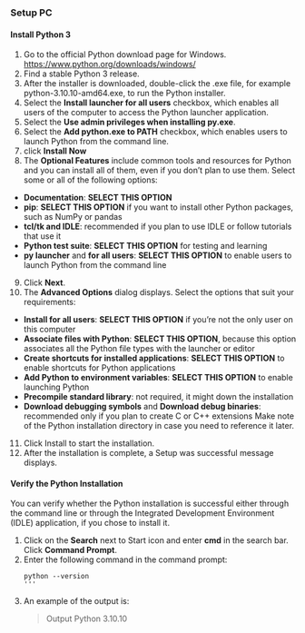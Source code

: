 ### Setup PC
#### Install Python 3
1. Go to the official Python download page for Windows. https://www.python.org/downloads/windows/
2. Find a stable Python 3 release. 
3. After the installer is downloaded, double-click the .exe file, for example python-3.10.10-amd64.exe, to run the Python installer.
4. Select the **Install launcher for all users** checkbox, which enables all users of the computer to access the Python launcher application.
5. Select the **Use admin privileges when installing py.exe**.
6. Select the **Add python.exe to PATH** checkbox, which enables users to launch Python from the command line.
7. click **Install Now**
8. The **Optional Features** include common tools and resources for Python and you can install all of them, even if you don’t plan to use them.
  Select some or all of the following options:
  - **Documentation**: **SELECT THIS OPTION**
  - **pip**: **SELECT THIS OPTION** if you want to install other Python packages, such as NumPy or pandas
  - **tcl/tk and IDLE**: recommended if you plan to use IDLE or follow tutorials that use it
  - **Python test suite**: **SELECT THIS OPTION** for testing and learning
  - **py launcher** and **for all users**: **SELECT THIS OPTION** to enable users to launch Python from the command line
9. Click **Next**.
10. The **Advanced Options** dialog displays.
  Select the options that suit your requirements:
  - **Install for all users**: **SELECT THIS OPTION** if you’re not the only user on this computer
  - **Associate files with Python**: **SELECT THIS OPTION**, because this option associates all the Python file types with the launcher or editor
  - **Create shortcuts for installed applications**: **SELECT THIS OPTION** to enable shortcuts for Python applications
  - **Add Python to environment variables**: **SELECT THIS OPTION** to enable launching Python
  - **Precompile standard library**: not required, it might down the installation
  - **Download debugging symbols** and **Download debug binaries**: recommended only if you plan to create C or C++ extensions
Make note of the Python installation directory in case you need to reference it later.
11. Click Install to start the installation.
12. After the installation is complete, a Setup was successful message displays.
    
####  Verify the Python Installation
You can verify whether the Python installation is successful either through the command line or through the Integrated Development Environment (IDLE) application, if you chose to install it.

1. Click on the **Search** next to Start icon and enter **cmd** in the search bar. Click **Command Prompt**.
2. Enter the following command in the command prompt:
   ```text
   python --version
   '''
3. An example of the output is:
   > Output
   > Python 3.10.10
